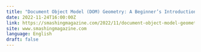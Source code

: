 ```yaml
---
title: "Document Object Model (DOM) Geometry: A Beginner’s Introduction And Guide"
date: 2022-11-24T16:00:00Z
link: https://smashingmagazine.com/2022/11/document-object-model-geometry-guide/?utm_medium=RSS&utm_source=news.12bit.vn
site: www.smashingmagazine.com
language: English
draft: false
---
```

